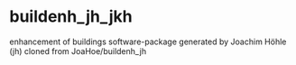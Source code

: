 # buildenh_jh_jkh
enhancement of buildings 
software-package generated by Joachim Höhle (jh)
cloned from JoaHoe/buildenh_jh

